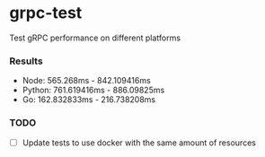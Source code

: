 # grpc-test
Test gRPC performance on different platforms

### Results
- Node: 565.268ms - 842.109416ms
- Python: 761.619416ms - 886.09825ms
- Go: 162.832833ms - 216.738208ms

### TODO
- [ ] Update tests to use docker with the same amount of resources
